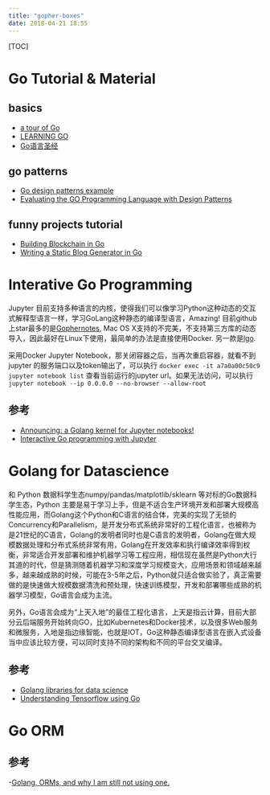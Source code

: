 ```yaml
---
title: "gopher-boxes"
date: 2018-04-21 18:55
---
```


[TOC]

# Go Tutorial & Material
## basics
 - [a tour of Go](https://tour.golang.org/)
 - [LEARNING GO](https://miek.nl/go/#preface)
 - [Go语言圣经](https://yar999.gitbooks.io/gopl-zh/content/ch0/ch0-01.html)

## go patterns
 - [Go design patterns example](https://github.com/tmrts/go-patterns)
 - [Evaluating the GO Programming Language with Design Patterns](https://ecs.victoria.ac.nz/foswiki/pub/Main/TechnicalReportSeries/ECSTR11-01.pdf)
## funny projects tutorial
 - [Building Blockchain in Go](https://jeiwan.cc/posts/building-blockchain-in-go-part-1/)
 - [Writing a Static Blog Generator in Go](https://zupzup.org/static-blog-generator-go/)



# Interative Go Programming
Jupyter 目前支持多种语言的内核，使得我们可以像学习Python这种动态的交互式解释型语言一样，学习GoLang这种静态的编译型语言，Amazing! 
目前github上star最多的是[Gophernotes](https://github.com/gopherdata/gophernotes), Mac OS X支持的不完美，不支持第三方库的动态导入，因此最好在Linux下使用，最简单的办法是直接使用Docker. 另一款是[lgo](https://github.com/yunabe/lgo#install).

采用Docker Jupyter Notebook，那关闭容器之后，当再次重启容器，就看不到jupyter 的服务端口以及token输出了，可以执行 `docker exec -it a7a0a00c50c9 jupyter notebook list` 查看当前运行的jupyter url。如果无法访问，可以执行 `jupyter notebook --ip 0.0.0.0 --no-browser --allow-root`

## 参考
 - [Announcing: a Golang kernel for Jupyter notebooks!](http://www.datadan.io/announcing-a-golang-kernel-for-jupyter-notebooks/)
 - [Interactive Go programming with Jupyter](https://medium.com/@yunabe/interactive-go-programming-with-jupyter-93fbf089aff1)




# Golang for Datascience
和 Python 数据科学生态numpy/pandas/matplotlib/sklearn 等对标的Go数据科学生态，Python 主要是易于学习上手，但是不适合生产环境开发和部署大规模高性能应用，而Golang这个Python和C语言的结合体，完美的实现了无锁的Concurrency和Parallelism，是开发分布式系统非常好的工程化语言，也被称为是21世纪的C语言，Golang的发明者同时也是C语言的发明者，Golang在做大规模数据处理和分布式系统非常有用，Golang在开发效率和执行编译效率得到权衡，非常适合开发部署和维护机器学习等工程应用，相信现在虽然是Python大行其道的时代，但是猜测随着机器学习和深度学习规模变大，应用场景和领域越来越多，越来越成熟的时候，可能在3-5年之后，Python就只适合做实验了，真正需要做的是快速做大规模数据清洗和预处理，快速训练模型，开发和部署哪些成熟的机器学习模型，Go语言会成为主流。

另外，Go语言会成为“上天入地”的最佳工程化语言，上天是指云计算，目前大部分云后端服务开始转向GO，比如Kubernetes和Docker技术，以及很多Web服务和微服务，入地是指边缘智能，也就是IOT，Go这种静态编译型语言在嵌入式设备当中应该比较方便，可以同时支持不同的架构和不同的平台交叉编译。

## 参考
 - [Golang libraries for data science](https://www.mjhall.org/golang-data-science-libraries/)
 - [Understanding Tensorflow using Go](https://pgaleone.eu/tensorflow/go/2017/05/29/understanding-tensorflow-using-go/)


# Go ORM

## 参考
-[Golang, ORMs, and why I am still not using one.](http://www.hydrogen18.com/blog/golang-orms-and-why-im-still-not-using-one.html)